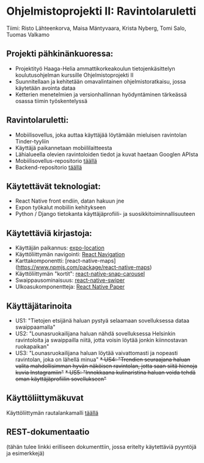 # Ohjelmistoprojekti II: Ravintolaruletti
Tiimi: Risto Lähteenkorva, Maisa Mäntyvaara, Krista Nyberg, Tomi Salo, Tuomas Valkamo

## Projekti pähkinänkuoressa:
* Projektityö Haaga-Helia ammattikorkeakoulun tietojenkäsittelyn koulutusohjelman kurssille Ohjelmistoprojekti II
* Suunnitellaan ja kehitetään omavalintainen ohjelmistoratkaisu, jossa käytetään avointa dataa
* Ketterien menetelmien ja versionhallinnan hyödyntäminen tärkeässä osassa tiimin työskentelyssä

## Ravintolaruletti:
* Mobiilisovellus, joka auttaa käyttäjää löytämään mieluisen ravintolan Tinder-tyyliin
* Käyttäjä paikannetaan mobiililaitteesta
* Lähialueella olevien ravintoloiden tiedot ja kuvat haetaan Googlen APIsta
* Mobiilisovellus-repositorio [täällä](https://github.com/Poiju/ravintolaruletti-mobile)
* Backend-repositorio [täällä](https://github.com/Poiju/ravintolaruletti-backend)

## Käytettävät teknologiat:
* React Native front endiin, datan hakuun jne
* Expon työkalut mobiilin kehitykseen
* Python / Django tietokanta käyttäjäprofiili- ja suosikkitoiminnallisuuteen

## Käytettäviä kirjastoja:
* Käyttäjän paikannus: [expo-location](https://docs.expo.dev/versions/latest/sdk/location/)
* Käyttöliittymän navigointi: [React Navigation](https://reactnavigation.org/)
* Karttakomponentti: [react-native-maps] (https://www.npmjs.com/package/react-native-maps)
* Käyttöliittymän "kortit": [react-native-snap-carousel](https://www.npmjs.com/package/react-native-snap-carousel)
* Swaippausominaisuus: [react-native-swiper](https://github.com/leecade/react-native-swiper)
* Ulkoasukomponentteja: [React Native Paper](https://callstack.github.io/react-native-paper/)

## Käyttäjätarinoita
* US1: "Tietojen etsijänä haluan pystyä selaamaan sovelluksessa dataa swaippaamalla"
* US2: "Lounasruokailijana haluan nähdä sovelluksessa Helsinkin ravintoloita ja swaippailla niitä, jotta voisin löytää jonkin kiinnostavan ruokapaikan"
* US3: "Lounasruokailijana haluan löytää vaivattomasti ja nopeasti ravintolan, joka on lähellä minua"
~~* US4: "Trendien seuraajana haluan valita mahdollisimman hyvän näköisen ravintolan, jotta saan siitä hienoja kuvia Instagramiin"~~
~~* US5: "Innokkaana kulinaristina haluan voida tehdä oman käyttäjäprofiilin sovellukseen"~~

## Käyttöliittymäkuvat
Käyttöliittymän rautalankamalli [täällä](http://wireframepro.mockflow.com/space/M0J2CZJDJmb)

## REST-dokumentaatio
(tähän tulee linkki erilliseen dokumenttiin, jossa eritelty käytettäviä pyyntöjä ja esimerkkejä)
